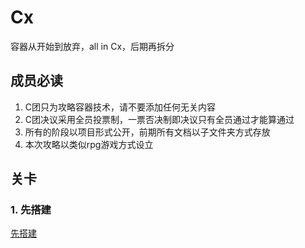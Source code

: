 # Cx
容器从开始到放弃，all in Cx，后期再拆分


## 成员必读
1. C团只为攻略容器技术，请不要添加任何无关内容  
2. C团决议采用全员投票制，一票否决制即决议只有全员通过才能算通过  
3. 所有的阶段以项目形式公开，前期所有文档以子文件夹方式存放  
4. 本次攻略以类似rpg游戏方式设立

## 关卡
### 1. 先搭建
[先搭建](./docs/c1.buildFirst.md)


